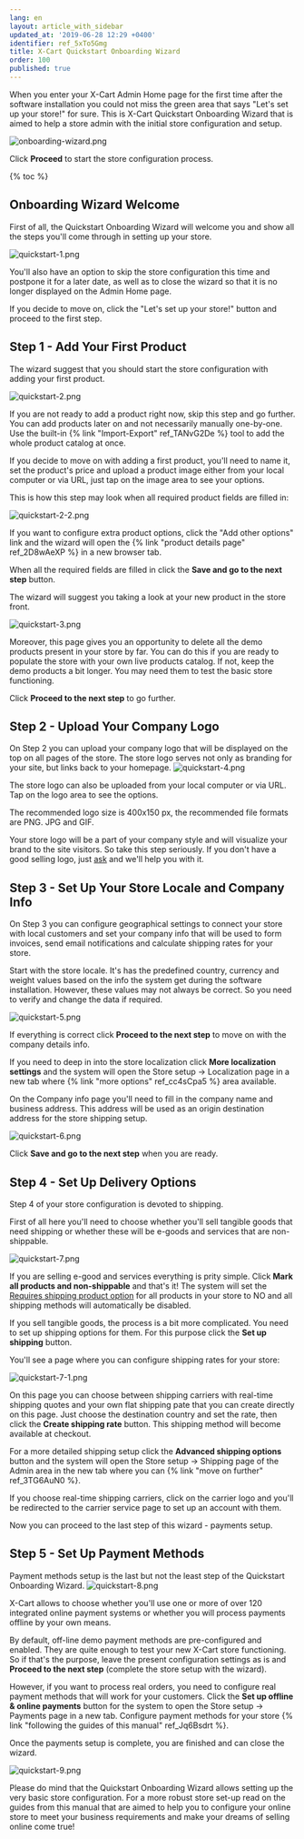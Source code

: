 ```yaml
---
lang: en
layout: article_with_sidebar
updated_at: '2019-06-28 12:29 +0400'
identifier: ref_5xTo5Gmg
title: X-Cart Quickstart Onboarding Wizard
order: 100
published: true
---
```

When you enter your X-Cart Admin Home page for the first time after the software installation you could not miss the green area that says "Let's set up your store!" for sure. This is X-Cart Quickstart Onboarding Wizard that is aimed to help a store admin with the initial store configuration and setup.

![onboarding-wizard.png]({{site.baseurl}}/attachments/ref_5xTo5Gmg/onboarding-wizard.png)

Click **Proceed** to start the store configuration process.

{% toc %}

## Onboarding Wizard Welcome

First of all, the Quickstart Onboarding Wizard will welcome you and show all the steps you'll come through in setting up your store.

![quickstart-1.png]({{site.baseurl}}/attachments/ref_5xTo5Gmg/quickstart-1.png)

You'll also have an option to skip the store configuration this time and postpone it for a later date, as well as to close the wizard so that it is no longer displayed on the Admin Home page.

If you decide to move on, click the "Let's set up your store!" button and proceed to the first step.
 
## Step 1 - Add Your First Product

The wizard suggest that you should start the store configuration with adding your first product. 

![quickstart-2.png]({{site.baseurl}}/attachments/ref_5xTo5Gmg/quickstart-2.png)

If you are not ready to add a product right now, skip this step and go further. You can add products later on and not necessarily manually one-by-one. Use the built-in {% link "Import-Export" ref_TANvG2De %} tool to add the whole product catalog at once.

If you decide to move on with adding a first product, you'll need to name it, set the product's price and upload a product image either from your local computer or via URL, just tap on the image area to see your options. 

This is how this step may look when all required product fields are filled in:

![quickstart-2-2.png]({{site.baseurl}}/attachments/ref_5xTo5Gmg/quickstart-2-2.png)

If you want to configure extra product options, click the "Add other options" link and the wizard will open the {% link "product details page" ref_2D8wAeXP %} in a new browser tab.

When all the required fields are filled in click the **Save and go to the next step** button.

The wizard will suggest you taking a look at your new product in the store front. 

![quickstart-3.png]({{site.baseurl}}/attachments/ref_5xTo5Gmg/quickstart-3.png)

Moreover, this page gives you an opportunity to delete all the demo products present in your store by far. You can do this if you are ready to populate the store with your own live products catalog. If not, keep the demo products a bit longer. You may need them to test the basic store functioning.

Click **Proceed to the next step** to go further.

## Step 2 - Upload Your Company Logo

On Step 2 you can upload your company logo that will be displayed on the top on all pages of the store. The store logo serves not only as branding for your site, but links back to your homepage.
![quickstart-4.png]({{site.baseurl}}/attachments/ref_5xTo5Gmg/quickstart-4.png)

The store logo can also be uploaded from your local computer or via URL. Tap on the logo area to see the options. 

The recommended logo size is 400x150 px, the recommended file formats are PNG. JPG and GIF.

Your store logo will be a part of your company style and will visualize your brand to the site visitors. So take this step seriously. If you don't have a good selling logo, just [ask](https://www.x-cart.com/contact-us.html#design "X-Cart Quickstart Onboarding Wizard") and we'll help you with it. 


## Step 3 - Set Up Your Store Locale and Company Info

On Step 3 you can configure geographical settings to connect your store with local customers and set your company info that will be used to form invoices, send email notifications and calculate shipping rates for your store.

Start with the store locale. It's has the predefined country, currency and weight values based on the info the system get during the software installation. However, these values may not always be correct. So you need to verify and change the data if required.

![quickstart-5.png]({{site.baseurl}}/attachments/ref_5xTo5Gmg/quickstart-5.png)

If everything is correct click **Proceed to the next step** to move on with the company details info. 

If you need to deep in into the store localization click **More localization settings** and the system will open the Store setup -> Localization page in a new tab where {% link "more options" ref_cc4sCpa5 %} area available.

On the Company info page you'll need to fill in the company name and business address. This address will be used as an origin destination address for the store shipping setup.

![quickstart-6.png]({{site.baseurl}}/attachments/ref_5xTo5Gmg/quickstart-6.png)

Click **Save and go to the next step** when you are ready.

## Step 4 - Set Up Delivery Options

Step 4 of your store configuration is devoted to shipping. 

First of all here you'll need to choose whether you'll sell tangible goods that need shipping or whether these will be e-goods and services that are non-shippable. 

![quickstart-7.png]({{site.baseurl}}/attachments/ref_5xTo5Gmg/quickstart-7.png)

If you are selling e-good and services everything is prity simple. Click **Mark all products and non-shippable** and that's it! The system will set the [Requires shipping product option](https://kb.x-cart.com/products/products/managing_products/adding_products/basic_product_setup.html#shipping "X-Cart Quickstart Onboarding Wizard") for all products in your store to NO and all shipping methods will automatically be disabled.

If you sell tangible goods, the process is a bit more complicated. You need to set up shipping options for them. For this purpose click the **Set up shipping** button.

You'll see a page where you can configure shipping rates for your store:

![quickstart-7-1.png]({{site.baseurl}}/attachments/ref_5xTo5Gmg/quickstart-7-1.png)

On this page you can choose between shipping carriers with real-time shipping quotes and your own flat shipping pate that you can create directly on this page. Just choose the destination country and set the rate, then click the **Create shipping rate** button. This shipping method will become available at checkout. 

For a more detailed shipping setup click the **Advanced shipping options** button and the system will open the Store setup -> Shipping page of the Admin area in the new tab where you can {% link "move on further" ref_3TG6AuN0 %}. 

If you choose real-time shipping carriers, click on the carrier logo and you'll be redirected to the carrier service page to set up an account with them. 

Now you can proceed to the last step of this wizard - payments setup.

## Step 5 - Set Up Payment Methods

Payment methods setup is the last but not the least step of the Quickstart Onboarding Wizard. 
![quickstart-8.png]({{site.baseurl}}/attachments/ref_5xTo5Gmg/quickstart-8.png)

X-Cart allows to choose whether you'll use one or more of over 120 integrated online payment systems or whether you will process payments offline by your own means. 

By default, off-line demo payment methods are pre-configured and enabled. They are quite enough to test your new X-Cart store functioning. So if that's the purpose, leave the present configuration settings as is and **Proceed to the next step** (complete the store setup with the wizard).

However, if you want to process real orders, you need to configure real payment methods that will work for your customers. Click the **Set up offline & online payments** button for the system to open the Store setup -> Payments page in a new tab. Configure payment methods for your store {% link "following the guides of this manual" ref_Jq6Bsdrt %}. 

Once the payments setup is complete, you are finished and can close the wizard.

![quickstart-9.png]({{site.baseurl}}/attachments/ref_5xTo5Gmg/quickstart-9.png)

Please do mind that the Quickstart Onboarding Wizard allows setting up the very basic store configuration. For a more robust store set-up read on the guides from this manual that are aimed to help you to configure your online store to meet your business requirements and make your dreams of selling online come true!
